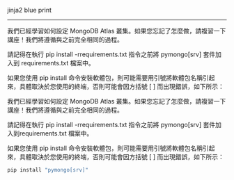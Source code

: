 jinja2
blue print

---

我們已經學習如何設定 MongoDB Atlas 叢集。如果您忘記了怎麼做，請複習一下講座！我們將遵循與之前完全相同的過程。

請記得在執行 pip install -rrequirements.txt 指令之前將 pymongo[srv] 套件加入到 requirements.txt 檔案中。

如果您使用 pip install 命令安裝軟體包，則可能需要用引號將軟體包名稱引起來，具體取決於您使用的終端，否則可能會因方括號 [ ] 而出現錯誤，如下所示：

我們已經學習如何設定 MongoDB Atlas 叢集。如果您忘記了怎麼做，請複習一下講座！我們將遵循與之前完全相同的過程。

請記得在執行 pip install -rrequirements.txt 指令之前將 pymongo[srv] 套件加入到requirements.txt 檔案中。

如果您使用 pip install 命令安裝軟體包，則可能需要用引號將軟體包名稱引起來，具體取決於您使用的終端，否則可能會因方括號 [ ] 而出現錯誤，如下所示：

```python
pip install "pymongo[srv]"
```
